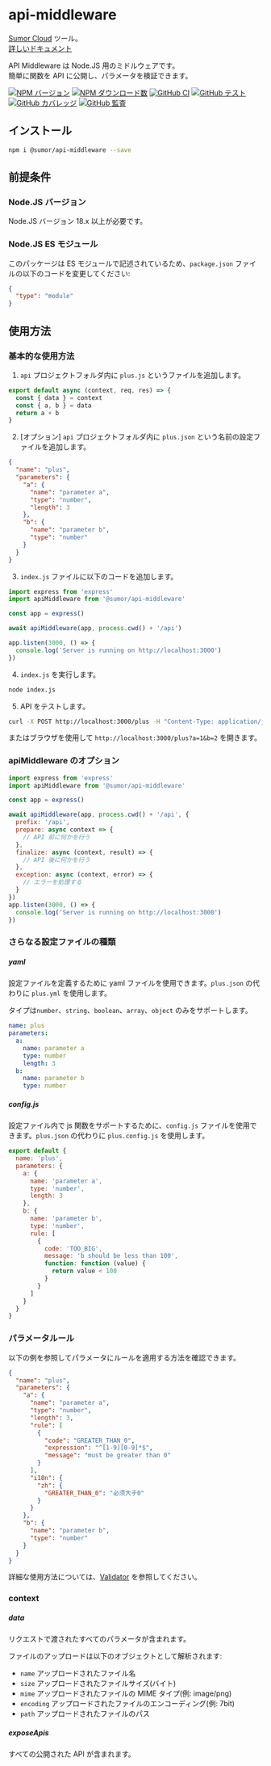 # api-middleware

[Sumor Cloud](https://sumor.cloud) ツール。  
[詳しいドキュメント](https://sumor.cloud/api-middleware)

API Middleware は Node.JS 用のミドルウェアです。  
簡単に関数を API に公開し、パラメータを検証できます。

[![NPM バージョン](https://img.shields.io/npm/v/@sumor/api-middleware?logo=npm&label=NPM)](https://www.npmjs.com/package/@sumor/api-middleware)
[![NPM ダウンロード数](https://img.shields.io/npm/dw/@sumor/api-middleware?logo=npm&label=Downloads)](https://www.npmjs.com/package/@sumor/api-middleware)
[![GitHub CI](https://img.shields.io/github/actions/workflow/status/sumor-cloud/api-middleware/ci.yml?logo=github&label=CI)](https://github.com/sumor-cloud/api-middleware/actions/workflows/ci.yml)
[![GitHub テスト](https://img.shields.io/github/actions/workflow/status/sumor-cloud/api-middleware/ut.yml?logo=github&label=Test)](https://github.com/sumor-cloud/api-middleware/actions/workflows/ut.yml)
[![GitHub カバレッジ](https://img.shields.io/github/actions/workflow/status/sumor-cloud/api-middleware/coverage.yml?logo=github&label=Coverage)](https://github.com/sumor-cloud/api-middleware/actions/workflows/coverage.yml)
[![GitHub 監査](https://img.shields.io/github/actions/workflow/status/sumor-cloud/api-middleware/audit.yml?logo=github&label=Audit)](https://github.com/sumor-cloud/api-middleware/actions/workflows/audit.yml)

## インストール

```bash
npm i @sumor/api-middleware --save
```

## 前提条件

### Node.JS バージョン

Node.JS バージョン 18.x 以上が必要です。

### Node.JS ES モジュール

このパッケージは ES モジュールで記述されているため、`package.json` ファイルの以下のコードを変更してください:

```json
{
  "type": "module"
}
```

## 使用方法

### 基本的な使用方法

1. `api` プロジェクトフォルダ内に `plus.js` というファイルを追加します。

```js
export default async (context, req, res) => {
  const { data } = context
  const { a, b } = data
  return a + b
}
```

2. [オプション] `api` プロジェクトフォルダ内に `plus.json` という名前の設定ファイルを追加します。

```json
{
  "name": "plus",
  "parameters": {
    "a": {
      "name": "parameter a",
      "type": "number",
      "length": 3
    },
    "b": {
      "name": "parameter b",
      "type": "number"
    }
  }
}
```

3. `index.js` ファイルに以下のコードを追加します。

```javascript
import express from 'express'
import apiMiddleware from '@sumor/api-middleware'

const app = express()

await apiMiddleware(app, process.cwd() + '/api')

app.listen(3000, () => {
  console.log('Server is running on http://localhost:3000')
})
```

4. `index.js` を実行します。

```bash
node index.js
```

5. API をテストします。

```bash
curl -X POST http://localhost:3000/plus -H "Content-Type: application/json" -d '{"a": 1, "b": 2}'
```

またはブラウザを使用して `http://localhost:3000/plus?a=1&b=2` を開きます。

### apiMiddleware のオプション

```javascript
import express from 'express'
import apiMiddleware from '@sumor/api-middleware'

const app = express()

await apiMiddleware(app, process.cwd() + '/api', {
  prefix: '/api',
  prepare: async context => {
    // API 前に何かを行う
  },
  finalize: async (context, result) => {
    // API 後に何かを行う
  },
  exception: async (context, error) => {
    // エラーを処理する
  }
})
app.listen(3000, () => {
  console.log('Server is running on http://localhost:3000')
})
```

### さらなる設定ファイルの種類

##### yaml

設定ファイルを定義するために yaml ファイルを使用できます。`plus.json` の代わりに `plus.yml` を使用します。

タイプは`number`、`string`、`boolean`、`array`、`object` のみをサポートします。

```yaml
name: plus
parameters:
  a:
    name: parameter a
    type: number
    length: 3
  b:
    name: parameter b
    type: number
```

##### config.js

設定ファイル内で js 関数をサポートするために、`config.js` ファイルを使用できます。`plus.json` の代わりに `plus.config.js` を使用します。

```javascript
export default {
  name: 'plus',
  parameters: {
    a: {
      name: 'parameter a',
      type: 'number',
      length: 3
    },
    b: {
      name: 'parameter b',
      type: 'number',
      rule: [
        {
          code: 'TOO_BIG',
          message: 'b should be less than 100',
          function: function (value) {
            return value < 100
          }
        }
      ]
    }
  }
}
```

### パラメータルール

以下の例を参照してパラメータにルールを適用する方法を確認できます。

```json
{
  "name": "plus",
  "parameters": {
    "a": {
      "name": "parameter a",
      "type": "number",
      "length": 3,
      "rule": [
        {
          "code": "GREATER_THAN_0",
          "expression": "^[1-9][0-9]*$",
          "message": "must be greater than 0"
        }
      ],
      "i18n": {
        "zh": {
          "GREATER_THAN_0": "必须大于0"
        }
      }
    },
    "b": {
      "name": "parameter b",
      "type": "number"
    }
  }
}
```

詳細な使用方法については、[Validator](https://sumor.cloud/validator/) を参照してください。

### context

##### data

リクエストで渡されたすべてのパラメータが含まれます。

ファイルのアップロードは以下のオブジェクトとして解析されます:

- `name` アップロードされたファイル名
- `size` アップロードされたファイルサイズ(バイト)
- `mime` アップロードされたファイルの MIME タイプ(例: image/png)
- `encoding` アップロードされたファイルのエンコーディング(例: 7bit)
- `path` アップロードされたファイルのパス

##### exposeApis

すべての公開された API が含まれます。
